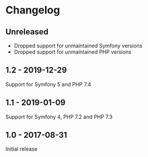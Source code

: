 # Changelog

## Unreleased

* Dropped support for unmaintained Symfony versions
* Dropped support for unmaintained PHP versions

## 1.2 - 2019-12-29

Support for Symfony 5 and PHP 7.4

## 1.1 - 2019-01-09

Support for Symfony 4, PHP 7.2 and PHP 7.3

## 1.0 - 2017-08-31

Initial release
